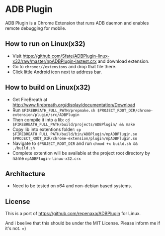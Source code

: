 # ADB Plugin

ADB Plugin is a Chrome Extension that runs ADB daemon and enables remote debugging for mobile.

## How to run on Linux(x32)
- Visit https://github.com/Sfate/ADBPlugin-linux-x32/raw/master/npADBPlugin-lastest.crx and download extension.
- Go to `chrome://extensions` and drop that file there.
- Click little Android icon next to address bar.

## How to build on Linux(x32)
- Get FireBreath at http://www.firebreath.org/display/documentation/Download
- Run `$FIREBREATH_FULL_PATH/prepmake.sh $PROJECT_ROOT_DIR/chrome-extension/plugin/src/ADBPlugin`
- Then compile it into a lib: `cd $FIREBREATH_FULL_PATH/build/projects/ADBPlugin/ && make`
- Copy lib into extentions folder: `cp $FIREBREATH_FULL_PATH/build/bin/ADBPlugin/npADBPlugin.so $PROJECT_ROOT_DIR/chrome-extension/plugin/npADBPlugin.so`
- Navigate to `$PROJECT_ROOT_DIR` and run `chmod +x build.sh && ./build.sh`
- Complete extention will be available at the project root directory by name `npADBPlugin-linux-x32.crx`

## Architecture
- Need to be tested on x64 and non-debian based systems.

## License

This is a port of https://github.com/repenaxa/ADBPlugin for Linux.

And i beelive that this should be under the MIT License.
Please inform me if it's not. =)

